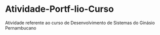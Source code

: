 # Atividade-Portf-lio-Curso
Atividade referente ao curso de Desenvolvimento de Sistemas do Ginásio Pernambucano
